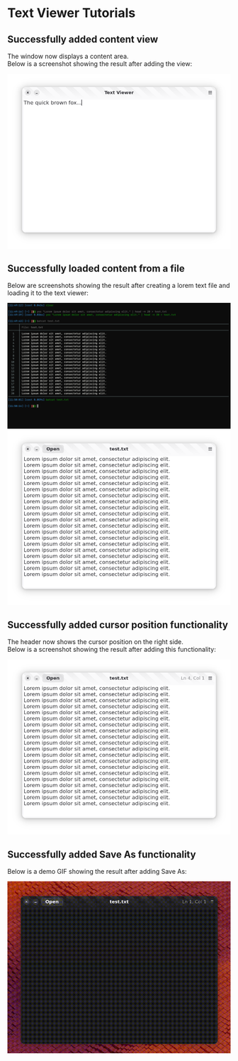 # Text Viewer Tutorials

## Successfully added content view

The window now displays a content area.  
Below is a screenshot showing the result after adding the view:

![Screenshot of the content view](images/content-view.png)

## Successfully loaded content from a file

Below are screenshots showing the result after creating a lorem text file and loading it to the text viewer:

![Screenshot of the loaded content](images/create-lorem-file.png)
![Screenshot of the loaded content](images/load-lorem-file-contents.png)

## Successfully added cursor position functionality

The header now shows the cursor position on the right side.  
Below is a screenshot showing the result after adding this functionality:

![Screenshot of the cursor position functionality](images/show-cursor-position.png)

## Successfully added Save As functionality

Below is a demo GIF showing the result after adding Save As:

![Save As demo](images/save-as.gif)



